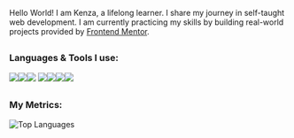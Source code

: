 Hello World! I am Kenza, a lifelong learner. I share my journey in self-taught web development. I am currently practicing my skills by building real-world projects provided by <a href="https://www.frontendmentor.io/profile/kxnzx" target="_blank">Frontend Mentor</a>.

##
### Languages & Tools I use:
<img src="https://img.icons8.com/color/40/000000/html-5--v1.png"/><img src="https://img.icons8.com/color/40/000000/css3.png"/><img src="https://img.icons8.com/color/40/000000/javascript--v1.png"/>
<img src="https://img.icons8.com/color/40/000000/visual-studio-code-2019.png"/><img src="https://img.icons8.com/color/40/000000/sass.png"/><img src="https://img.icons8.com/nolan/40/github.png"/><img src="https://img.icons8.com/nolan/40/git.png"/> 
##
### My Metrics:
![Top Languages](https://github-readme-stats.vercel.app/api/top-langs/?username=KXNZX&show_icons=true&theme=radical)







 




 

<!--
**kxnzx/kxnzx** is a ✨ _special_ ✨ repository because its `README.md` (this file) appears on your GitHub profile.

Here are some ideas to get you started:

- 🔭 I’m currently working on ...
- 🌱 I’m currently learning ...
- 👯 I’m looking to collaborate on ...
- 🤔 I’m looking for help with ...
- 💬 Ask me about ...
- 📫 How to reach me: ...
- 😄 Pronouns: ...
- ⚡ Fun fact: ...
-->
